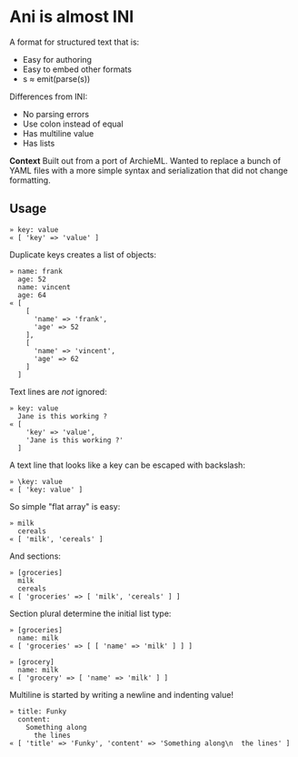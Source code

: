 
# Ani is almost INI

A format for structured text that is:

- Easy for authoring
- Easy to embed other formats
- s ≈ emit(parse(s))

Differences from INI:
- No parsing errors
- Use colon instead of equal
- Has multiline value
- Has lists

**Context** Built out from a port of ArchieML.
Wanted to replace a bunch of YAML files with a more simple syntax
and serialization that did not change formatting.

## Usage

    » key: value
    « [ 'key' => 'value' ]

Duplicate keys creates a list of objects:

    » name: frank
      age: 52
      name: vincent
      age: 64
    « [
        [
          'name' => 'frank',
          'age' => 52
        ],
        [
          'name' => 'vincent',
          'age' => 62
        ]
      ]

Text lines are *not* ignored:

    » key: value
      Jane is this working ?
    « [
        'key' => 'value',
        'Jane is this working ?'
      ]

A text line that looks like a key can be escaped with backslash:

    » \key: value
    « [ 'key: value' ]

So simple "flat array" is easy:

    » milk
      cereals
    « [ 'milk', 'cereals' ]

And sections:

    » [groceries]
      milk
      cereals
    « [ 'groceries' => [ 'milk', 'cereals' ] ]

Section plural determine the initial list type:

    » [groceries]
      name: milk
    « [ 'groceries' => [ [ 'name' => 'milk' ] ] ]

    » [grocery]
      name: milk
    « [ 'grocery' => [ 'name' => 'milk' ] ]

Multiline is started by writing a newline and indenting value!

    » title: Funky
      content:
        Something along
          the lines
    « [ 'title' => 'Funky', 'content' => 'Something along\n  the lines' ]

